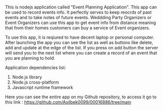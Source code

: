 This is nodejs application called "Event Planning Application".
This app can be used to record events info. It perfectly serves to keep reocrds of past events and to take notes of future events.
Weddding Party Organizers or Event Organizers can use this app to get event info from distance meaning that from their homes customers can buy a service of Event organizers.

To use this app, it is reqiured to have decent laptop or personal computer. After launching the app you can see the list as well as buttons like delete, add and update at the edge of the list.
If you press on add button the server will send you to the next list where you can create a record of an event that you are planning to hold.

Application dependencies list:
1. Node.js library
2. Node.js cross-platform
3. Javascript runtime framework


Here you can see the entire app on my Github repository, to access it go to this link : https://github.com/Asilbek0099/00016886/tree/main
